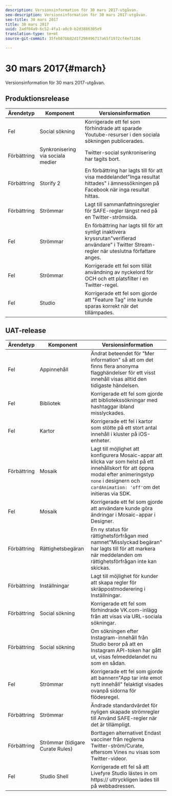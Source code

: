 ```yaml
---
description: Versionsinformation för 30 mars 2017-utgåvan.
seo-description: Versionsinformation för 30 mars 2017-utgåvan.
seo-title: 30 mars 2017
title: 30 mars 2017
uuid: 2adf04a9-6c52-4fa1-a0c9-b2d3886305e9
translation-type: tm+mt
source-git-commit: 35feb87bb82d1f298496717a65f1972cf4e71104

---
```



# 30 mars 2017{#march}

Versionsinformation för 30 mars 2017-utgåvan.

## Produktionsrelease

| Ärendetyp | Komponent | Versionsinformation |
|---|---|---|
| Fel | Social sökning | Korrigerade ett fel som förhindrade att sparade Youtube-resurser i den sociala sökningen publicerades. |
| Förbättring | Synkronisering via sociala medier | Twitter-social synkronisering har tagits bort. |
| Förbättring | Storify 2 | En förbättring har lagts till för att visa meddelandet&quot;Inga resultat hittades&quot; i ämnessökningen på Facebook när inga resultat hittas. |
| Förbättring | Strömmar | Lagt till sammanfattningsregler för SAFE-regler längst ned på en Twitter-strömsida. |
| Fel | Strömmar | En förbättring har lagts till för att synligt inaktivera kryssrutan&quot;verifierad användare&quot; i Twitter Stream-regler när uteslutna författare anges. |
| Fel | Strömmar | Korrigerade ett fel som tillät användning av nyckelord för OCH och ett platsfilter i en Twitter-regel. |
| Fel | Studio | Korrigerade ett fel som gjorde att &quot;Feature Tag&quot; inte kunde sparas korrekt när det tillämpades. |

## UAT-release

| Ärendetyp | Komponent | Versionsinformation |
|---|---|---|
| Fel | Appinnehåll | Ändrat beteendet för &quot;Mer information&quot; så att om det finns flera anonyma flagghändelser för ett visst innehåll visas alltid den tidigaste händelsen. |
| Fel | Bibliotek | Korrigerade ett fel som gjorde att bibliotekssökningar med hashtaggar ibland misslyckades. |
| Fel | Kartor | Korrigerade ett fel i kartor som stötte på ett stort antal innehåll i kluster på iOS-enheter. |
| Förbättring | Mosaik | Lagt till möjlighet att konfigurera Mosaic-appar att klicka var som helst på ett innehållskort för att öppna modal efter animeringstyp `none` i designern och `cardAnimation: 'off'`om det initieras via SDK. |
| Fel | Mosaik | Korrigerade ett fel som gjorde att användare kunde göra ändringar i Mosaic-appar i Designer. |
| Förbättring | Rättighetsbegäran | En ny status för rättighetsförfrågan med namnet&quot;Misslyckad begäran&quot; har lagts till för att markera när meddelanden om rättighetsförfrågan inte kan skickas. |
| Förbättring | Inställningar | Lagt till möjlighet för kunder att skapa regler för skräppostmoderering i Inställningar. |
| Förbättring | Social sökning | Korrigerade ett fel som förhindrade VK.com-inlägg från att visas via URL-sociala sökningar. |
| Förbättring | Social sökning | Om sökningen efter Instagram-innehåll från Studio beror på att en Instagram API-token har gått ut, visas felmeddelandet nu som en sådan. |
| Fel | Strömmar | Korrigerade ett fel som gjorde att bannern&quot;App tar inte emot nytt innehåll&quot; felaktigt visades ovanpå sidorna för flödesregel. |
| Förbättring | Strömmar | Ändrade standardvärdet för nyligen skapade strömregler till Använd SAFE-regler när det är tillämpligt. |
| Förbättring | Strömmar (tidigare Curate Rules) | Borttagen alternativet Endast vacciner från reglerna Twitter-ström/Curate, eftersom Vines nu visas som Twitter-videor. |
| Fel | Studio Shell | Korrigerade ett fel så att Livefyre Studio lästes in om https:// uttryckligen lades till på webbadressen. |

